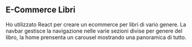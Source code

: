 ## E-Commerce Libri

Ho utilizzato React per creare un ecommerce per libri di vario genere.
La navbar gestisce la navigazione nelle varie sezioni divise per genere del libro, la home prensenta un carousel mostrando una panoramica di tutto.